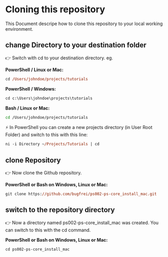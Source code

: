 # Cloning this repository

This Document descripe how to clone this repository to your local working environment.

## change Directory to your destination folder

👉 Switch with cd <path> to your destination directory. eg.

**PowerShell / Linux or Mac:**
```ps
cd /Users/johndoe/projects/tutorials 
```
**PowerShell / Windows:**
```ps
cd c:\Users\johndoe\projects\tutorials
```
**Bash / Linux or Mac:**
```bash
cd /Users/johndoe/projects/tutorials 
```

⚡ In PowerShell you can create a new projects directory (in User Root Folder) and switch to this with this line:
```ps
ni -i Directory ~/Projects/Tutorials | cd
```
## clone Repository

👉 Now clone the Github repository.

**PowerShell or Bash on Windows, Linux or Mac:**
```ps
git clone https://github.com/bugfrei/ps002-ps-core_install_mac.git
```

## switch to the repository directory

👉 Now a directory named ps002-ps-core_install_mac was created. You can switch to this with the cd command.<br />

**PowerShell or Bash on Windows, Linux or Mac:**
```ps
cd ps002-ps-core_install_mac
```

